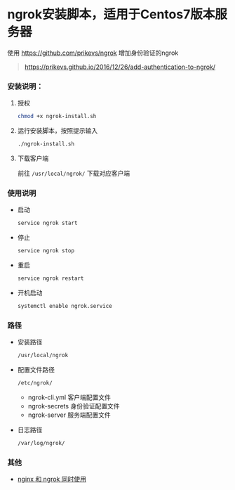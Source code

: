 # ngrok安装脚本，适用于Centos7版本服务器

使用 https://github.com/prikevs/ngrok 增加身份验证的ngrok
> https://prikevs.github.io/2016/12/26/add-authentication-to-ngrok/

### 安装说明：
1. 授权

    ```bash
    chmod +x ngrok-install.sh
    ```
    
2. 运行安装脚本，按照提示输入

    ```bash
    ./ngrok-install.sh
    ```
    
3. 下载客户端

    前往 `/usr/local/ngrok/` 下载对应客户端 

### 使用说明
- 启动
    ```bash
    service ngrok start
    ```

- 停止
    ```bash
    service ngrok stop
    ```

- 重启
    ```bash
    service ngrok restart
    ```
- 开机启动
    ```bash
    systemctl enable ngrok.service
    ```

### 路径

- 安装路径
    ```bash
    /usr/local/ngrok
    ```

- 配置文件路径
    ```bash
    /etc/ngrok/
    ```
    - ngrok-cli.yml 客户端配置文件
    - ngrok-secrets 身份验证配置文件
    - ngrok-server 服务端配置文件
 
- 日志路径
    ```bash
    /var/log/ngrok/
    ```
    
### 其他
- [nginx 和 ngrok 同时使用](https://github.com/mxpeng/ngrok-install/tree/master/nginx)